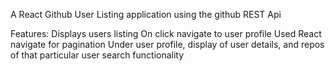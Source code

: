 A React Github User Listing application using the github REST Api

Features:
Displays users listing
On click navigate to user profile
Used React navigate for pagination
Under user profile, display of user details, and repos of that particular user
search functionality
